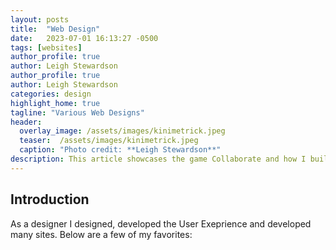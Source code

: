 ```yaml
---
layout: posts
title:  "Web Design"
date:   2023-07-01 16:13:27 -0500
tags: [websites]
author_profile: true
author: Leigh Stewardson
author_profile: true
author: Leigh Stewardson
categories: design
highlight_home: true
tagline: "Various Web Designs"
header:
  overlay_image: /assets/images/kinimetrick.jpeg
  teaser:  /assets/images/kinimetrick.jpeg
  caption: "Photo credit: **Leigh Stewardson**"
description: This article showcases the game Collaborate and how I build it.
---
```


## Introduction
As a designer I designed, developed the User Exeprience and developed many sites. Below are a few of my favorites:


<div id="nanogallery2"></div>
<script>
  $("#nanogallery2").nanogallery2({
  // ### gallery settings ###
  thumbnailHeight:  150,
  thumbnailWidth:   150,
  itemsBaseURL:     '/assets/images/',

  // ### gallery content ###
  items: [
      { src: 'aclu.jpeg', srct: 'aclu.jpeg' },
      { src: 'kinimetrick.jpeg', srct: 'kinimetrick.jpeg' },
      { src: 'lng.png', srct: 'lng.png' },
      { src: 'collabup.png', srct: 'collabup.png' },
      { src: 'virge.jpeg', srct: 'virge.jpeg' },

  ]
});
</script>